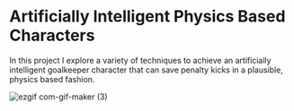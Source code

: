 # Artificially Intelligent Physics Based Characters 
In this project I explore a variety of techniques to achieve an artificially intelligent goalkeeper character that can save penalty kicks in a plausible, physics based fashion.

![ezgif com-gif-maker (3)](https://user-images.githubusercontent.com/57908067/158033716-59e1a1c8-d1d5-4ffd-9149-cacf69b50367.gif)

